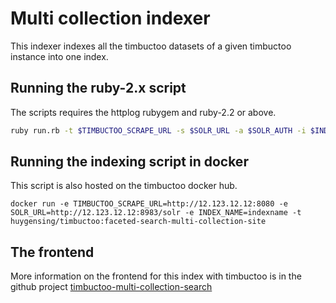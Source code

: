 # Multi collection indexer

This indexer indexes all the timbuctoo datasets of a given timbuctoo instance into one index.

## Running the ruby-2.x script 

The scripts requires the httplog rubygem and ruby-2.2 or above.


```sh
ruby run.rb -t $TIMBUCTOO_SCRAPE_URL -s $SOLR_URL -a $SOLR_AUTH -i $INDEX_NAME
```

## Running the indexing script in docker

This script is also hosted on the timbuctoo docker hub.

```
docker run -e TIMBUCTOO_SCRAPE_URL=http://12.123.12.12:8080 -e SOLR_URL=http://12.123.12.12:8983/solr -e INDEX_NAME=indexname -t huygensing/timbuctoo:faceted-search-multi-collection-site
```

## The frontend 

More information on the frontend for this index with timbuctoo is in the github project [timbuctoo-multi-collection-search](https://github.com/huygensing/timbuctoo-multi-collection-search)
